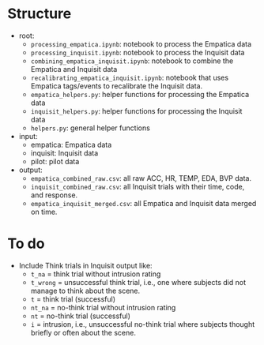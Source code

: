 # Structure
- root:
  - `processing_empatica.ipynb`: notebook to process the Empatica data
  - `processing_inquisit.ipynb`: notebook to process the Inquisit data
  - `combining_empatica_inquisit.ipynb`: notebook to combine the Empatica and Inquisit data
  - `recalibrating_empatica_inquisit.ipynb`: notebook that uses Empatica tags/events to recalibrate the Inquisit data.
  - `empatica_helpers.py`: helper functions for processing the Empatica data
  - `inquisit_helpers.py`: helper functions for processing the Inquisit data
  - `helpers.py`: general helper functions
- input:
  - empatica: Empatica data
  - inquisit: Inquisit data
  - pilot: pilot data
- output:
  - `empatica_combined_raw.csv`: all raw ACC, HR, TEMP, EDA, BVP data. 
  - `inquisit_combined_raw.csv`: all Inquisit trials with their time, code, and response.
  - `empatica_inquisit_merged.csv`: all Empatica and Inquisit data merged on time. 


# To do
- Include Think trials in Inquisit output like: 
  -   `t_na` = think trial without intrusion rating
  -   `t_wrong` = unsuccessful think trial, i.e., one where subjects did not manage to think about the scene.
  -   `t` = think trial (successful)
  -   `nt_na` = no-think trial without intrusion rating
  -   `nt` = no-think trial (successful)
  -   `i` = intrusion, i.e., unsuccessful no-think trial where subjects thought briefly or often about the scene.
